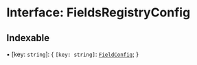 # Interface: FieldsRegistryConfig

## Indexable

▪ [key: `string`]: { `[key: string]`: [`FieldConfig`](../wiki/FieldConfig);  }
